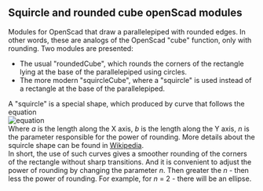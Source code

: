 ## Squircle and rounded cube openScad modules
Modules for OpenScad that draw a parallelepiped with rounded edges. In other words, these are analogs of the OpenScad "cube" function, only with rounding.
Two modules are presented:
* The usual "roundedCube", which rounds the corners of the rectangle lying at the base of the parallelepiped using circles.
* The more modern "squircleCube", where a "squircle" is used instead of a rectangle at the base of the parallelepiped.

A "squircle" is a special shape, which produced by curve that follows the equation  
![equation](https://i.upmath.me/svg/%5Cleft%7Cx%5Cover%20a%5Cright%7C%5En%2B%5Cleft%7Cy%5Cover%20b%5Cright%7C%5En%3D1.)  
Where *a* is the length along the X axis, *b* is the length along the Y axis, *n* is the parameter responsible for the power of rounding.
More details about the squircle shape can be found in [Wikipedia](https://en.wikipedia.org/wiki/Squircle).  
In short, the use of such curves gives a smoother rounding of the corners of the rectangle without sharp transitions. And it is convenient to adjust the power of rounding by changing the parameter *n*. Then greater the *n* - then less the power of rounding. For example, for *n* = 2 - there will be an ellipse.